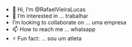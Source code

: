 - 👋 Hi, I’m @RafaelVieiraLucas
- 👀 I’m interested in ... trabalhar
-  I’m looking to collaborate on ... uma empresa
- 📫 How to reach me ... whatsapp
- ⚡ Fun fact: ... sou um atleta

<!---
RafaelVieiraLucas/RafaelVieiraLucas is a ✨ special ✨ repository because its `README.md` (this file) appears on your GitHub profile.
You can click the Preview link to take a look at your changes.
--->
